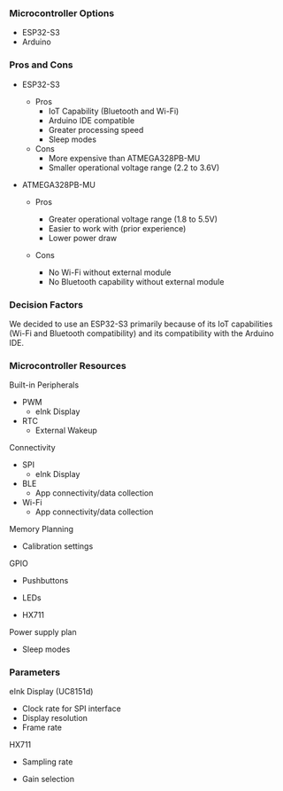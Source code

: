 ### Microcontroller Options

- ESP32-S3
- Arduino

### Pros and Cons

- ESP32-S3

  - Pros
    - IoT Capability (Bluetooth and Wi-Fi)
    - Arduino IDE compatible
    - Greater processing speed
    - Sleep modes
  - Cons
    - More expensive than ATMEGA328PB-MU
    - Smaller operational voltage range (2.2 to 3.6V)
- ATMEGA328PB-MU

  - Pros
    - Greater operational voltage range (1.8 to 5.5V)
    - Easier to work with (prior experience)
    - Lower power draw

  - Cons
    - No Wi-Fi without external module
    - No Bluetooth capability without external module

### Decision Factors

We decided to use an ESP32-S3 primarily because of its IoT capabilities (Wi-Fi and Bluetooth compatibility) and its compatibility with the Arduino IDE.

### Microcontroller Resources

Built-in Peripherals

- PWM
  - eInk Display
- RTC
  - External Wakeup

Connectivity	

- SPI
  - eInk Display
- BLE
  - App connectivity/data collection
- Wi-Fi
  - App connectivity/data collection

Memory Planning

- Calibration settings

GPIO

- Pushbuttons

- LEDs

- HX711

Power supply plan

- Sleep modes

### Parameters

eInk Display (UC8151d)

- Clock rate for SPI interface
- Display resolution
- Frame rate

HX711

- Sampling rate

- Gain selection